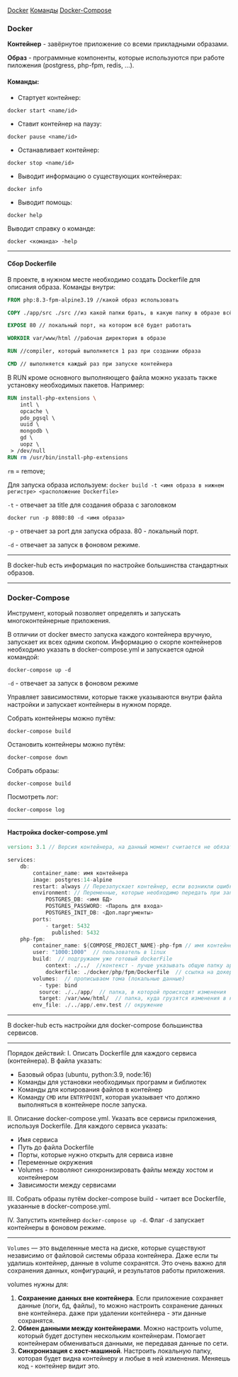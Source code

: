 [Docker](#Docker)
[Команды](#Команды)
[Docker-Compose](#Docker-compose)
### Docker

**Контейнер** - завёрнутое приложение со всеми прикладными образами.

**Образ** - программные компоненты, которые используются при работе пиложения (postgress, php-fpm, redis, ...).

#### Команды:
- Стартует контейнер:
```
docker start <name/id>
```

- Ставит контейнер на паузу:
```
docker pause <name/id>
```

- Останавливает контейнер:
```
docker stop <name/id>
```

- Выводит информацию о существующих контейнерах:
```
docker info
```

- Выводит помощь:
```
docker help
```

Выводит справку о команде:
```
docker <команда> -help
```

----
#### Сбор Dockerfile
В проекте, в нужном месте необходимо создать Dockerfile для описания образа.
Команды внутри:
```Dockerfile
FROM php:8.3-fpm-alpine3.19 //какой образ использовать

COPY ./app/src ./src //из какой папки брать, в какую папку в образе всё записывать

EXPOSE 80 // локальный порт, на котором всё будет работать

WORKDIR var/www/html //рабочая директория в образе

RUN //compiler, который выполняется 1 раз при создании образа

CMD // выполняется каждый раз при запуске контейнера
```

В RUN кроме основного выполняющего файла можно указать также установку необходимых пакетов.
Например:
```Dockerfile
RUN install-php-extensions \  
    intl \  
    opcache \  
    pdo_pgsql \  
    uuid \  
    mongodb \  
    gd \  
    uopz \  
 > /dev/null  
RUN rm /usr/bin/install-php-extensions
```

`rm` = remove;

Для запуска образа используем:
`docker build -t <имя образа в нижнем регистре> <расположение Dockerfile>`

`-t` - отвечает за title для создания образа с заголовком

`docker run -p 8080:80 -d <имя образа>`

`-p` - отвечает за port для запуска образа. 80 - локальный порт.

`-d` - отвечает за запуск в фоновом режиме.

----
В docker-hub есть информация по настройке большинства стандартных образов.

----

### Docker-Compose

Инструмент, который позволяет определять и запускать многоконтейнерные приложения. 

В отличии от docker вместо запуска каждого контейнера вручную, запускает их всех одним скопом.
Информацию о скорпе контейнеров необходимо указать в docker-compose.yml и запускается одной командой: 
```
docker-compose up -d
```

`-d` - отвечает за запуск в фоновом режиме

Управляет зависимостями, которые также указываются внутри файла настройки и запускает контейнеры в нужном поряде.

Собрать контейнеры можно путём:
```
docker-compose build
```

Остановить контейнеры можно путём:
```
docker-compose down
```

Собрать образы:
```
docker-compose build
```

Посмотреть лог:
```
docker-compose log
```
----
#### Настройка docker-compose.yml
```d
version: 3.1 // Версия контейнера, на данный момент считается не обязательным

services:
	db: 
		container_name: имя контейнера
		image: postgres:14-alpine
		restart: always // Перезапускает контейнер, если возникли ошибки в образе.
		environment: // Переменные, которые необходимо передать при запуске сервиса
			POSTGRES_DB: <имя БД>
			POSTGRES_PASSWORD: <Пароль для входа>
			POSTGRES_INIT_DB: <Доп.паргументы>
		ports:
			- target: 5432
			  published: 5432
	php-fpm:  
		container_name: ${COMPOSE_PROJECT_NAME}-php-fpm // имя контейнера
		user: "1000:1000"  // пользователь в linux
		build:  // подгружаем уже готовый dockerFile
		    context: ./../  //контекст - лучше указывать общую папку app для того чтобы подтянуть все возможные файлы внутри контекста
		    dockerfile: ./docker/php/fpm/Dockerfile  // ссылка на докер файл
		volumes:  // прописываем тома (локальные данные)
		  - type: bind  
	      source: ./../app/  // папка, в которой происходят изменения
	      target: /var/www/html/  // папка, куда грузятся изменения в контейнер
		env_file: ./../app/.env.test // окружение
```

----
В docker-hub есть настройки для docker-compose большинства сервисов.

----
Порядок действий:
I. Описать Dockerfile для каждого сервиса (контейнера). В файла указать:
- Базовый образ (ubuntu, python:3.9, node:16)
- Команды для установки необходимых программ и библиотек
- Команды для копирования файлов в контейнер
- Команду `CMD` или `ENTRYPOINT`, которая указывает что должно выполняться в контейнере после запуска.

II. Описание docker-compose.yml. Указать все сервисы приложения, используя Dockerfile. Для каждого сервиса указать:
- Имя сервиса
- Путь до файла Dockerfile
- Порты, которые нужно открыть для сервиса извне
- Переменные окружения
- Volumes - позволяют синхронизировать файлы между хостом и контейнером
- Зависимости между сервисами

III. Собрать образы путём docker-compose build - читает все Dockerfile, указанные в docker-compose.yml.

IV. Запустить контейнер `docker-compose up -d`. Флаг `-d` запускает контейнеры в фоновом режиме.

----
`Volumes` — это выделенные места на диске, которые существуют независимо от файловой системы образа контейнера. Даже если ты удалишь контейнер, данные в volume сохранятся. Это очень важно для сохранения данных, конфигураций, и результатов работы приложения.

volumes нужны для:
1. **Сохранение данных вне контейнера**. Если приложение сохраняет данные (логи, бд, файлы), то можно настроить сохранение данных вне контейнера. даже при удалении контейнера - эти данные сохранятся.
2. **Обмен данными между контейнерами**. Можно настроить volume, который будет доступен нескольким контейнерам. Помогает контейнерам обмениваться данными, не передавая данные по сети.
3. **Синхронизация с хост-машиной**. Настроить локальную папку, которая будет видна контейнеру и любые в ней изменения. Меняешь код - контейнер видит это.